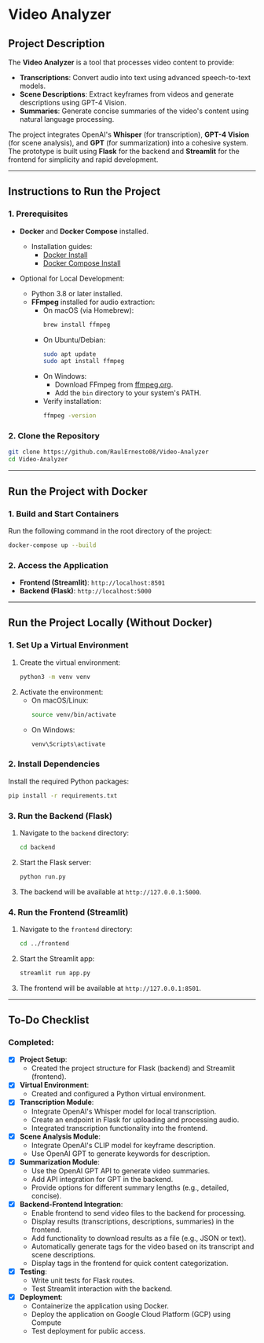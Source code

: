 # Video Analyzer

## Project Description

The **Video Analyzer** is a tool that processes video content to provide:
- **Transcriptions**: Convert audio into text using advanced speech-to-text models.
- **Scene Descriptions**: Extract keyframes from videos and generate descriptions using GPT-4 Vision.
- **Summaries**: Generate concise summaries of the video's content using natural language processing.

The project integrates OpenAI's **Whisper** (for transcription), **GPT-4 Vision** (for scene analysis), and **GPT** (for summarization) into a cohesive system. The prototype is built using **Flask** for the backend and **Streamlit** for the frontend for simplicity and rapid development.

---

## Instructions to Run the Project

### 1. Prerequisites
- **Docker** and **Docker Compose** installed.
  - Installation guides:
    - [Docker Install](https://docs.docker.com/get-docker/)
    - [Docker Compose Install](https://docs.docker.com/compose/install/)

- Optional for Local Development:
  - Python 3.8 or later installed.
  - **FFmpeg** installed for audio extraction:
    - On macOS (via Homebrew):
      ```bash
      brew install ffmpeg
      ```
    - On Ubuntu/Debian:
      ```bash
      sudo apt update
      sudo apt install ffmpeg
      ```
    - On Windows:
      - Download FFmpeg from [ffmpeg.org](https://ffmpeg.org/download.html).
      - Add the `bin` directory to your system's PATH.
    - Verify installation:
      ```bash
      ffmpeg -version
      ```

### 2. Clone the Repository
```bash
git clone https://github.com/RaulErnesto08/Video-Analyzer
cd Video-Analyzer
```

---

## Run the Project with Docker

### 1. Build and Start Containers
Run the following command in the root directory of the project:
```bash
docker-compose up --build
```

### 2. Access the Application
- **Frontend (Streamlit)**: `http://localhost:8501`
- **Backend (Flask)**: `http://localhost:5000`

---

## Run the Project Locally (Without Docker)

### 1. Set Up a Virtual Environment
1. Create the virtual environment:
   ```bash
   python3 -m venv venv
   ```
2. Activate the environment:
   - On macOS/Linux:
     ```bash
     source venv/bin/activate
     ```
   - On Windows:
     ```bash
     venv\Scripts\activate
     ```

### 2. Install Dependencies
Install the required Python packages:
```bash
pip install -r requirements.txt
```

### 3. Run the Backend (Flask)
1. Navigate to the `backend` directory:
   ```bash
   cd backend
   ```
2. Start the Flask server:
   ```bash
   python run.py
   ```
3. The backend will be available at `http://127.0.0.1:5000`.

### 4. Run the Frontend (Streamlit)
1. Navigate to the `frontend` directory:
   ```bash
   cd ../frontend
   ```
2. Start the Streamlit app:
   ```bash
   streamlit run app.py
   ```
3. The frontend will be available at `http://127.0.0.1:8501`.

---

## To-Do Checklist

### Completed:
- [x] **Project Setup**:
  - Created the project structure for Flask (backend) and Streamlit (frontend).
- [x] **Virtual Environment**:
  - Created and configured a Python virtual environment.
- [x] **Transcription Module**:
  - Integrate OpenAI's Whisper model for local transcription.
  - Create an endpoint in Flask for uploading and processing audio.
  - Integrated transcription functionality into the frontend.
- [x] **Scene Analysis Module**:
  - Integrate OpenAI's CLIP model for keyframe description.
  - Use OpenAI GPT to generate keywords for description.
- [x] **Summarization Module**:
  - Use the OpenAI GPT API to generate video summaries.
  - Add API integration for GPT in the backend.
  - Provide options for different summary lengths (e.g., detailed, concise).
- [x] **Backend-Frontend Integration**:
  - Enable frontend to send video files to the backend for processing.
  - Display results (transcriptions, descriptions, summaries) in the frontend.
  - Add functionality to download results as a file (e.g., JSON or text).
  - Automatically generate tags for the video based on its transcript and scene descriptions.
  - Display tags in the frontend for quick content categorization.
- [x] **Testing**:
  - Write unit tests for Flask routes.
  - Test Streamlit interaction with the backend.
- [x] **Deployment**:
  - Containerize the application using Docker.
  - Deploy the application on Google Cloud Platform (GCP) using Compute 
  - Test deployment for public access.
